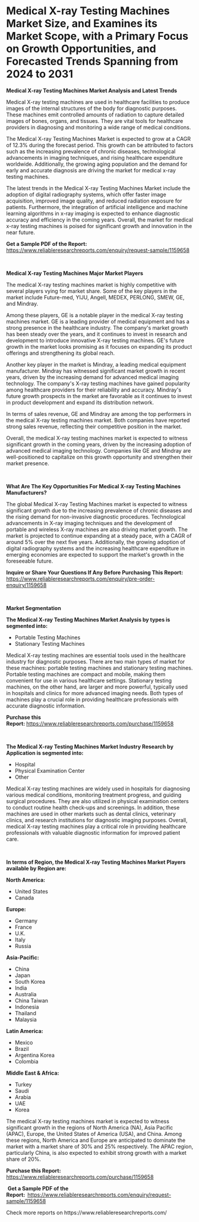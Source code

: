 <p><h1>Medical X-ray Testing Machines Market Size, and Examines its Market Scope, with a Primary Focus on Growth Opportunities, and Forecasted Trends Spanning from 2024 to 2031</h1></p><p><strong>Medical X-ray Testing Machines Market Analysis and Latest Trends</strong></p>
<p><p>Medical X-ray testing machines are used in healthcare facilities to produce images of the internal structures of the body for diagnostic purposes. These machines emit controlled amounts of radiation to capture detailed images of bones, organs, and tissues. They are vital tools for healthcare providers in diagnosing and monitoring a wide range of medical conditions.</p><p>The Medical X-ray Testing Machines Market is expected to grow at a CAGR of 12.3% during the forecast period. This growth can be attributed to factors such as the increasing prevalence of chronic diseases, technological advancements in imaging techniques, and rising healthcare expenditure worldwide. Additionally, the growing aging population and the demand for early and accurate diagnosis are driving the market for medical x-ray testing machines.</p><p>The latest trends in the Medical X-ray Testing Machines Market include the adoption of digital radiography systems, which offer faster image acquisition, improved image quality, and reduced radiation exposure for patients. Furthermore, the integration of artificial intelligence and machine learning algorithms in x-ray imaging is expected to enhance diagnostic accuracy and efficiency in the coming years. Overall, the market for medical x-ray testing machines is poised for significant growth and innovation in the near future.</p></p>
<p><strong>Get a Sample PDF of the Report:&nbsp;</strong> <a href="https://www.reliableresearchreports.com/enquiry/request-sample/1159658">https://www.reliableresearchreports.com/enquiry/request-sample/1159658</a></p>
<p>&nbsp;</p>
<p><strong>Medical X-ray Testing Machines Major Market Players</strong></p>
<p><p>The medical X-ray testing machines market is highly competitive with several players vying for market share. Some of the key players in the market include Future-med, YIJU, Angell, MEDEX, PERLONG, SMEW, GE, and Mindray.</p><p>Among these players, GE is a notable player in the medical X-ray testing machines market. GE is a leading provider of medical equipment and has a strong presence in the healthcare industry. The company's market growth has been steady over the years, and it continues to invest in research and development to introduce innovative X-ray testing machines. GE's future growth in the market looks promising as it focuses on expanding its product offerings and strengthening its global reach.</p><p>Another key player in the market is Mindray, a leading medical equipment manufacturer. Mindray has witnessed significant market growth in recent years, driven by the increasing demand for advanced medical imaging technology. The company's X-ray testing machines have gained popularity among healthcare providers for their reliability and accuracy. Mindray's future growth prospects in the market are favorable as it continues to invest in product development and expand its distribution network.</p><p>In terms of sales revenue, GE and Mindray are among the top performers in the medical X-ray testing machines market. Both companies have reported strong sales revenue, reflecting their competitive position in the market. </p><p>Overall, the medical X-ray testing machines market is expected to witness significant growth in the coming years, driven by the increasing adoption of advanced medical imaging technology. Companies like GE and Mindray are well-positioned to capitalize on this growth opportunity and strengthen their market presence.</p></p>
<p>&nbsp;</p>
<p><strong>What Are The Key Opportunities For Medical X-ray Testing Machines Manufacturers?</strong></p>
<p><p>The global Medical X-ray Testing Machines market is expected to witness significant growth due to the increasing prevalence of chronic diseases and the rising demand for non-invasive diagnostic procedures. Technological advancements in X-ray imaging techniques and the development of portable and wireless X-ray machines are also driving market growth. The market is projected to continue expanding at a steady pace, with a CAGR of around 5% over the next five years. Additionally, the growing adoption of digital radiography systems and the increasing healthcare expenditure in emerging economies are expected to support the market's growth in the foreseeable future.</p></p>
<p><strong>Inquire or Share Your Questions If Any Before Purchasing This Report:</strong> <a href="https://www.reliableresearchreports.com/enquiry/pre-order-enquiry/1159658">https://www.reliableresearchreports.com/enquiry/pre-order-enquiry/1159658</a></p>
<p>&nbsp;</p>
<p><strong>Market Segmentation</strong></p>
<p><strong>The Medical X-ray Testing Machines Market Analysis by types is segmented into:</strong></p>
<p><ul><li>Portable Testing Machines</li><li>Stationary Testing Machines</li></ul></p>
<p><p>Medical X-ray testing machines are essential tools used in the healthcare industry for diagnostic purposes. There are two main types of market for these machines: portable testing machines and stationary testing machines. Portable testing machines are compact and mobile, making them convenient for use in various healthcare settings. Stationary testing machines, on the other hand, are larger and more powerful, typically used in hospitals and clinics for more advanced imaging needs. Both types of machines play a crucial role in providing healthcare professionals with accurate diagnostic information.</p></p>
<p><strong>Purchase this Report:&nbsp;</strong><a href="https://www.reliableresearchreports.com/purchase/1159658">https://www.reliableresearchreports.com/purchase/1159658</a></p>
<p>&nbsp;</p>
<p><strong>The Medical X-ray Testing Machines Market Industry Research by Application is segmented into:</strong></p>
<p><ul><li>Hospital</li><li>Physical Examination Center</li><li>Other</li></ul></p>
<p><p>Medical X-ray testing machines are widely used in hospitals for diagnosing various medical conditions, monitoring treatment progress, and guiding surgical procedures. They are also utilized in physical examination centers to conduct routine health check-ups and screenings. In addition, these machines are used in other markets such as dental clinics, veterinary clinics, and research institutions for diagnostic imaging purposes. Overall, medical X-ray testing machines play a critical role in providing healthcare professionals with valuable diagnostic information for improved patient care.</p></p>
<p>&nbsp;</p>
<p><strong>In terms of Region, the Medical X-ray Testing Machines Market Players available by Region are:</strong></p>
<p>
    <p> <strong> North America: </strong>
        <ul>
            <li>United States</li>
            <li>Canada</li>
        </ul>
        </p> 
    <p> <strong> Europe: </strong>
        <ul>
            <li>Germany</li>
            <li>France</li>
            <li>U.K.</li>
            <li>Italy</li>
            <li>Russia</li>
        </ul>
        </p> 
    <p> <strong> Asia-Pacific: </strong>
        <ul>
            <li>China</li>
            <li>Japan</li>
            <li>South Korea</li>
            <li>India</li>
            <li>Australia</li>
            <li>China Taiwan</li>
            <li>Indonesia</li>
            <li>Thailand</li>
            <li>Malaysia</li>
        </ul>
        </p> 
    <p> <strong> Latin America: </strong>
        <ul>
            <li>Mexico</li>
            <li>Brazil</li>
            <li>Argentina Korea</li>
            <li>Colombia</li>
        </ul>
        </p> 
    <p> <strong> Middle East & Africa: </strong>
        <ul>
            <li>Turkey</li>
            <li>Saudi</li>
            <li>Arabia</li>
            <li>UAE</li>
            <li>Korea</li>
        </ul>
    </p>
    </p>
<p><p>The medical X-ray testing machines market is expected to witness significant growth in the regions of North America (NA), Asia Pacific (APAC), Europe, the United States of America (USA), and China. Among these regions, North America and Europe are anticipated to dominate the market with a market share of 30% and 25% respectively. The APAC region, particularly China, is also expected to exhibit strong growth with a market share of 20%.</p></p>
<p><strong>Purchase this Report: </strong><a href="https://www.reliableresearchreports.com/purchase/1159658">https://www.reliableresearchreports.com/purchase/1159658</a></p>
<p>&nbsp;<strong>Get a Sample PDF of the Report:&nbsp;&nbsp;</strong><a href="https://www.reliableresearchreports.com/enquiry/request-sample/1159658">https://www.reliableresearchreports.com/enquiry/request-sample/1159658</a></p>
<p><strong></strong></p>
<p>Check more reports on https://www.reliableresearchreports.com/</p>